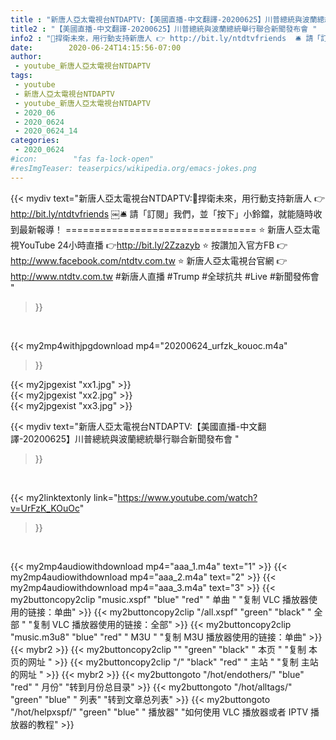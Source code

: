 ```yaml
---
title : "新唐人亞太電視台NTDAPTV:【美國直播-中文翻譯-20200625】川普總統與波蘭總統舉行聯合新聞發布會 "
title2 : "【美國直播-中文翻譯-20200625】川普總統與波蘭總統舉行聯合新聞發布會 "
info2 : "💪捍衛未來，用行動支持新唐人 👉 http://bit.ly/ntdtvfriends ￼🛎 請「訂閱」我們，並「按下」小鈴鐺，就能隨時收到最新報導！ ================================= ⭐️ 新唐人亞太電視YouTube 24小時直播 👉http://bit.ly/2Zzazyb ⭐️ 按讚加入官方FB 👉http://www.facebook.com/ntdtv.com.tw ⭐️ 新唐人亞太電視台官網 👉http://www.ntdtv.com.tw #新唐人直播 #Trump #全球抗共 #Live #新聞發佈會 "
date:        2020-06-24T14:15:56-07:00
author:
 - youtube_新唐人亞太電視台NTDAPTV
tags:
 - youtube
 - 新唐人亞太電視台NTDAPTV
 - youtube_新唐人亞太電視台NTDAPTV
 - 2020_06
 - 2020_0624
 - 2020_0624_14
categories:
 - 2020_0624
#icon:        "fas fa-lock-open"
#resImgTeaser: teaserpics/wikipedia.org/emacs-jokes.png
---
```


{{< mydiv text="新唐人亞太電視台NTDAPTV:💪捍衛未來，用行動支持新唐人 👉 http://bit.ly/ntdtvfriends ￼🛎 請「訂閱」我們，並「按下」小鈴鐺，就能隨時收到最新報導！ ================================= ⭐️ 新唐人亞太電視YouTube 24小時直播 👉http://bit.ly/2Zzazyb ⭐️ 按讚加入官方FB 👉http://www.facebook.com/ntdtv.com.tw ⭐️ 新唐人亞太電視台官網 👉http://www.ntdtv.com.tw #新唐人直播 #Trump #全球抗共 #Live #新聞發佈會 "
>}}
<br>


{{< my2mp4withjpgdownload mp4="20200624_urfzk_kouoc.m4a"
>}}

{{< my2jpgexist "xx1.jpg" >}}<br>
{{< my2jpgexist "xx2.jpg" >}}<br>
{{< my2jpgexist "xx3.jpg" >}}<br>



{{< mydiv text="新唐人亞太電視台NTDAPTV:【美國直播-中文翻譯-20200625】川普總統與波蘭總統舉行聯合新聞發布會 "
>}}
<br>

{{< my2linktextonly link="https://www.youtube.com/watch?v=UrFzK_KOuOc"
>}}


<br>

{{< my2mp4audiowithdownload mp4="aaa_1.m4a"    text="1" >}}
{{< my2mp4audiowithdownload mp4="aaa_2.m4a"    text="2" >}}
{{< my2mp4audiowithdownload mp4="aaa_3.m4a"    text="3" >}}
{{< my2buttoncopy2clip "music.xspf"        "blue"   "red"    " 单曲 "  "复制 VLC 播放器使用的链接：单曲" >}} {{< my2buttoncopy2clip "/all.xspf"         "green"  "black"  " 全部 "  "复制 VLC 播放器使用的链接：全部" >}} {{< my2buttoncopy2clip "music.m3u8"        "blue"   "red"    " M3U  "    "复制 M3U 播放器使用的链接：单曲" >}} {{< mybr2 >}} {{< my2buttoncopy2clip ""                  "green"  "black"  " 本页 "    "复制 本页的网址 " >}} {{< my2buttoncopy2clip "/"                 "black"  "red"    " 主站 "    "复制 主站的网址 " >}} {{< mybr2 >}} {{< my2buttongoto      "/hot/endothers/"   "blue"   "red"    " 月份"   "转到月份总目录" >}} {{< my2buttongoto      "/hot/alltags/"     "green"  "blue"   " 列表"   "转到文章总列表" >}} {{< my2buttongoto      "/hot/helpxspf/"    "green"  "blue"   " 播放器" "如何使用 VLC 播放器或者 IPTV 播放器的教程" >}} 
